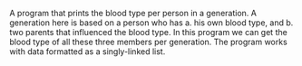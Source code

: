 A program that prints the blood type per person in a generation. A generation here is based on a person who has a. his own blood type, and b. two parents that influenced the blood type. In this program we can get the blood type of all these three members per generation. The program works with data formatted as a singly-linked list.